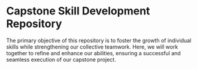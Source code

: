 # Capstone Skill Development Repository
The primary objective of this repository is to foster the growth of individual skills while strengthening our collective teamwork. Here, we will work together to refine and enhance our abilities, ensuring a successful and seamless execution of our capstone project.
